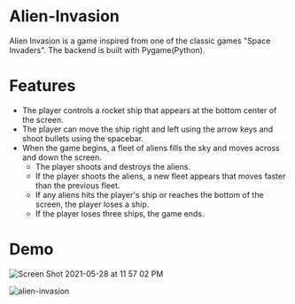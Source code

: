 # Alien-Invasion
Alien Invasion is a game inspired from one of the classic games "Space Invaders". The backend is built with Pygame(Python).

# Features
* The player controls a rocket ship that appears at the bottom center of the screen.
* The player can move the ship right and left using the arrow keys and shoot bullets using the spacebar.
* When the game begins, a fleet of aliens fills the sky and moves across and down the screen. 
   * The player shoots and destroys the aliens. 
   * If the player shoots the aliens, a new fleet appears that moves faster than the previous fleet. 
   * If any aliens hits the player's ship or reaches the bottom of the screen, the player loses a ship. 
   * If the player loses three ships, the game ends.

# Demo 
![Screen Shot 2021-05-28 at 11 57 02 PM](https://user-images.githubusercontent.com/69501884/120606407-03f17080-c404-11eb-9cc8-4400c7dccb7e.png)

![alien-invasion](https://user-images.githubusercontent.com/69501884/118932736-375cd700-b8fd-11eb-84ee-9918d7c04c98.gif)
